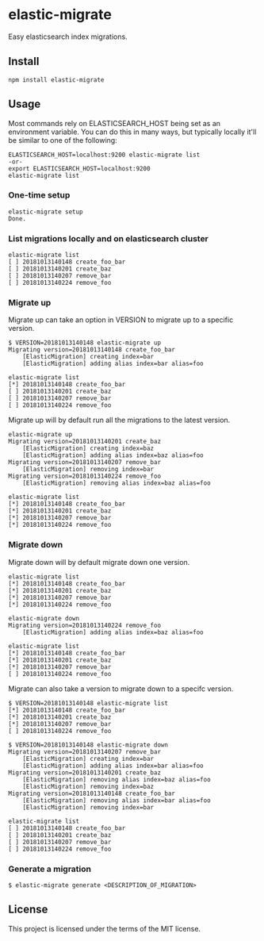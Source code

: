 # elastic-migrate

Easy elasticsearch index migrations.

## Install
```
npm install elastic-migrate
```

## Usage

Most commands rely on ELASTICSEARCH_HOST being set as an environment variable. You can do this in many ways, but typically locally it'll be similar to one of the following:
```
ELASTICSEARCH_HOST=localhost:9200 elastic-migrate list
-or-
export ELASTICSEARCH_HOST=localhost:9200
elastic-migrate list
```

### One-time setup

```
elastic-migrate setup
Done.
```

### List migrations locally and on elasticsearch cluster
```
elastic-migrate list
[ ] 20181013140148 create_foo_bar
[ ] 20181013140201 create_baz
[ ] 20181013140207 remove_bar
[ ] 20181013140224 remove_foo
```

### Migrate up

Migrate up can take an option in VERSION to migrate up to a specific version.
```
$ VERSION=20181013140148 elastic-migrate up
Migrating version=20181013140148 create_foo_bar
	[ElasticMigration] creating index=bar
	[ElasticMigration] adding alias index=bar alias=foo

elastic-migrate list
[*] 20181013140148 create_foo_bar
[ ] 20181013140201 create_baz
[ ] 20181013140207 remove_bar
[ ] 20181013140224 remove_foo

```

Migrate up will by default run all the migrations to the latest version.

```
elastic-migrate up
Migrating version=20181013140201 create_baz
	[ElasticMigration] creating index=baz
	[ElasticMigration] adding alias index=baz alias=foo
Migrating version=20181013140207 remove_bar
	[ElasticMigration] removing index=bar
Migrating version=20181013140224 remove_foo
	[ElasticMigration] removing alias index=baz alias=foo

elastic-migrate list
[*] 20181013140148 create_foo_bar
[*] 20181013140201 create_baz
[*] 20181013140207 remove_bar
[*] 20181013140224 remove_foo
```

### Migrate down

Migrate down will by default migrate down one version.

```
elastic-migrate list
[*] 20181013140148 create_foo_bar
[*] 20181013140201 create_baz
[*] 20181013140207 remove_bar
[*] 20181013140224 remove_foo

elastic-migrate down
Migrating version=20181013140224 remove_foo
	[ElasticMigration] adding alias index=baz alias=foo

elastic-migrate list
[*] 20181013140148 create_foo_bar
[*] 20181013140201 create_baz
[*] 20181013140207 remove_bar
[ ] 20181013140224 remove_foo
```

Migrate can also take a version to migrate down to a specifc version.

```
$ VERSION=20181013140148 elastic-migrate list
[*] 20181013140148 create_foo_bar
[*] 20181013140201 create_baz
[*] 20181013140207 remove_bar
[ ] 20181013140224 remove_foo

$ VERSION=20181013140148 elastic-migrate down
Migrating version=20181013140207 remove_bar
	[ElasticMigration] creating index=bar
	[ElasticMigration] adding alias index=bar alias=foo
Migrating version=20181013140201 create_baz
	[ElasticMigration] removing alias index=baz alias=foo
	[ElasticMigration] removing index=baz
Migrating version=20181013140148 create_foo_bar
	[ElasticMigration] removing alias index=bar alias=foo
	[ElasticMigration] removing index=bar

elastic-migrate list
[ ] 20181013140148 create_foo_bar
[ ] 20181013140201 create_baz
[ ] 20181013140207 remove_bar
[ ] 20181013140224 remove_foo
```

### Generate a migration

```
$ elastic-migrate generate <DESCRIPTION_OF_MIGRATION>
```

## License

This project is licensed under the terms of the MIT license.
